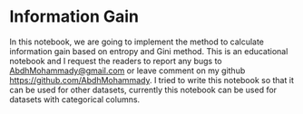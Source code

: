 # Information Gain

In this notebook, we are going to implement the method to calculate information gain based on entropy and Gini method. This is an educational notebook and I request the readers to report any bugs to AbdhMohammady@gmail.com or leave comment on my github https://github.com/AbdhMohammady. I tried to write this notebook so that it can be used for other datasets, currently this notebook can be used for datasets with categorical columns.
